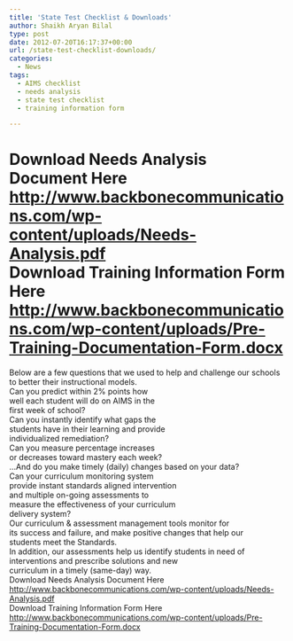 ```yaml
---
title: 'State Test Checklist & Downloads'
author: Shaikh Aryan Bilal
type: post
date: 2012-07-20T16:17:37+00:00
url: /state-test-checklist-downloads/
categories:
  - News
tags:
  - AIMS checklist
  - needs analysis
  - state test checklist
  - training information form

---
```

Download Needs Analysis Document Here  
<http://www.backbonecommunications.com/wp-content/uploads/Needs-Analysis.pdf>  
Download Training Information Form Here  
<http://www.backbonecommunications.com/wp-content/uploads/Pre-Training-Documentation-Form.docx>  
=======================  
Below are a few questions that we used to help and challenge our schools to better their instructional models.  
Can you predict within 2% points how  
well each student will do on AIMS in the  
first week of school?  
Can you instantly identify what gaps the  
students have in their learning and provide  
individualized remediation?  
Can you measure percentage increases  
or decreases toward mastery each week?  
&#8230;And do you make timely (daily) changes based on your data?  
Can your curriculum monitoring system  
provide instant standards aligned intervention  
and multiple on-going assessments to  
measure the effectiveness of your curriculum  
delivery system?  
Our curriculum & assessment management tools monitor for  
its success and failure, and make positive changes that help our  
students meet the Standards.  
In addition, our assessments help us identify students in need of  
interventions and prescribe solutions and new  
curriculum in a timely (same-day) way.  
Download Needs Analysis Document Here  
<http://www.backbonecommunications.com/wp-content/uploads/Needs-Analysis.pdf>  
Download Training Information Form Here  
<http://www.backbonecommunications.com/wp-content/uploads/Pre-Training-Documentation-Form.docx>